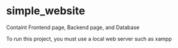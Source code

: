 # simple_website
Containt Frontend page, Backend page, and Database

To run this project, you must use a local web server such as xampp
